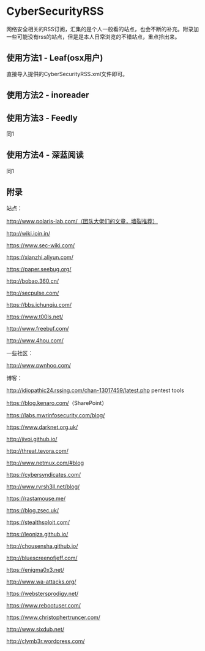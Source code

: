 # CyberSecurityRSS
网络安全相关的RSS订阅，汇集的是个人一般看的站点，也会不断的补充。附录加一些可能没有rss的站点，但是是本人日常浏览的不错站点，重点拎出来。

## 使用方法1 - Leaf(osx用户)

直接导入提供的CyberSecurityRSS.xml文件即可。

## 使用方法2 - inoreader



## 使用方法3 - Feedly

同1

## 使用方法4 - 深蓝阅读

同1

## 附录

站点：

http://www.polaris-lab.com/（团队大佬们的文章，墙裂推荐）

<http://wiki.ioin.in/>

<https://www.sec-wiki.com/>

<https://xianzhi.aliyun.com/>

<https://paper.seebug.org/>

<http://bobao.360.cn/>

<http://secpulse.com/>

<https://bbs.ichunqiu.com/>

<https://www.t00ls.net/>

<http://www.freebuf.com/>

<http://www.4hou.com/>

一些社区：

<http://www.pwnhoo.com/>

博客：

<http://idiopathic24.rssing.com/chan-13017459/latest.php>   pentest tools

<https://blog.kenaro.com/>（SharePoint）

<https://labs.mwrinfosecurity.com/blog/>

<https://www.darknet.org.uk/>

<http://jivoi.github.io/>

<http://threat.tevora.com/>

<http://www.netmux.com/#blog>

<https://cybersyndicates.com/>

<http://www.rvrsh3ll.net/blog/>

<https://rastamouse.me/>

<https://blog.zsec.uk/>

<https://stealthsploit.com/>

<https://leonjza.github.io/>

<http://chousensha.github.io/>

<http://bluescreenofjeff.com/>

<https://enigma0x3.net/>

<http://www.wa-attacks.org/>

<https://webstersprodigy.net/>

<https://www.rebootuser.com/>

<https://www.christophertruncer.com/>

<http://www.sixdub.net/>

http://clymb3r.wordpress.com/